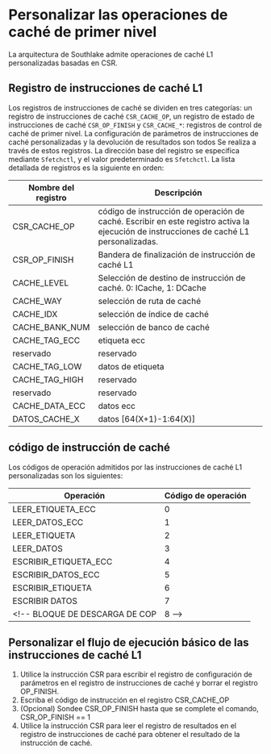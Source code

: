 # Personalizar las operaciones de caché de primer nivel

La arquitectura de Southlake admite operaciones de caché L1 personalizadas basadas en CSR.

## Registro de instrucciones de caché L1

Los registros de instrucciones de caché se dividen en tres categorías: un registro de instrucciones de caché `CSR_CACHE_OP`, un registro de estado de instrucciones de caché `CSR_OP_FINISH` y `CSR_CACHE_*`: registros de control de caché de primer nivel. La configuración de parámetros de instrucciones de caché personalizadas y la devolución de resultados son todos Se realiza a través de estos registros. La dirección base del registro se especifica mediante `Sfetchctl`, y el valor predeterminado es `Sfetchctl`. La lista detallada de registros es la siguiente en orden:

Nombre del registro | Descripción
-|-
CSR_CACHE_OP|código de instrucción de operación de caché. Escribir en este registro activa la ejecución de instrucciones de caché L1 personalizadas.
CSR_OP_FINISH|Bandera de finalización de instrucción de caché L1
CACHE_LEVEL|Selección de destino de instrucción de caché. 0: ICache, 1: DCache
CACHE_WAY|selección de ruta de caché
CACHE_IDX|selección de índice de caché
CACHE_BANK_NUM|selección de banco de caché
CACHE_TAG_ECC|etiqueta ecc
reservado|reservado
CACHE_TAG_LOW|datos de etiqueta
CACHE_TAG_HIGH|reservado
reservado|reservado
CACHE_DATA_ECC|datos ecc
DATOS_CACHE_X|datos [64(X+1)-1:64(X)]

<!-- TODO: Reducir el espacio de codificación -->

## código de instrucción de caché

Los códigos de operación admitidos por las instrucciones de caché L1 personalizadas son los siguientes:

Operación|Código de operación
-|-
LEER_ETIQUETA_ECC|0
LEER_DATOS_ECC|1
LEER_ETIQUETA|2
LEER_DATOS|3
ESCRIBIR_ETIQUETA_ECC|4
ESCRIBIR_DATOS_ECC|5
ESCRIBIR_ETIQUETA|6
ESCRIBIR DATOS | 7
<!-- BLOQUE DE DESCARGA DE COP|8 -->
## Personalizar el flujo de ejecución básico de las instrucciones de caché L1

1. Utilice la instrucción CSR para escribir el registro de configuración de parámetros en el registro de instrucciones de caché y borrar el registro OP_FINISH.
1. Escriba el código de instrucción en el registro CSR_CACHE_OP
1. (Opcional) Sondee CSR_OP_FINISH hasta que se complete el comando, CSR_OP_FINISH == 1
1. Utilice la instrucción CSR para leer el registro de resultados en el registro de instrucciones de caché para obtener el resultado de la instrucción de caché.
